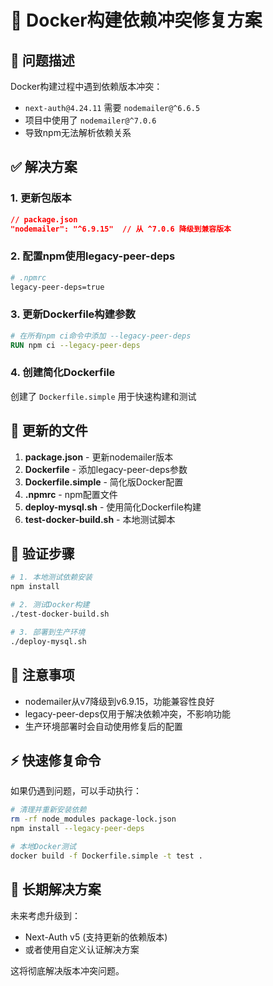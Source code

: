 # 🔧 Docker构建依赖冲突修复方案

## 🚨 问题描述

Docker构建过程中遇到依赖版本冲突：
- `next-auth@4.24.11` 需要 `nodemailer@^6.6.5`
- 项目中使用了 `nodemailer@^7.0.6`
- 导致npm无法解析依赖关系

## ✅ 解决方案

### 1. 更新包版本
```json
// package.json
"nodemailer": "^6.9.15"  // 从 ^7.0.6 降级到兼容版本
```

### 2. 配置npm使用legacy-peer-deps
```bash
# .npmrc
legacy-peer-deps=true
```

### 3. 更新Dockerfile构建参数
```dockerfile
# 在所有npm ci命令中添加 --legacy-peer-deps
RUN npm ci --legacy-peer-deps
```

### 4. 创建简化Dockerfile
创建了 `Dockerfile.simple` 用于快速构建和测试

## 🔄 更新的文件

1. **package.json** - 更新nodemailer版本
2. **Dockerfile** - 添加legacy-peer-deps参数
3. **Dockerfile.simple** - 简化版Docker配置
4. **.npmrc** - npm配置文件
5. **deploy-mysql.sh** - 使用简化Dockerfile构建
6. **test-docker-build.sh** - 本地测试脚本

## 🧪 验证步骤

```bash
# 1. 本地测试依赖安装
npm install

# 2. 测试Docker构建
./test-docker-build.sh

# 3. 部署到生产环境
./deploy-mysql.sh
```

## 📝 注意事项

- nodemailer从v7降级到v6.9.15，功能兼容性良好
- legacy-peer-deps仅用于解决依赖冲突，不影响功能
- 生产环境部署时会自动使用修复后的配置

## ⚡ 快速修复命令

如果仍遇到问题，可以手动执行：

```bash
# 清理并重新安装依赖
rm -rf node_modules package-lock.json
npm install --legacy-peer-deps

# 本地Docker测试
docker build -f Dockerfile.simple -t test .
```

## 🎯 长期解决方案

未来考虑升级到：
- Next-Auth v5 (支持更新的依赖版本)
- 或者使用自定义认证解决方案

这将彻底解决版本冲突问题。
